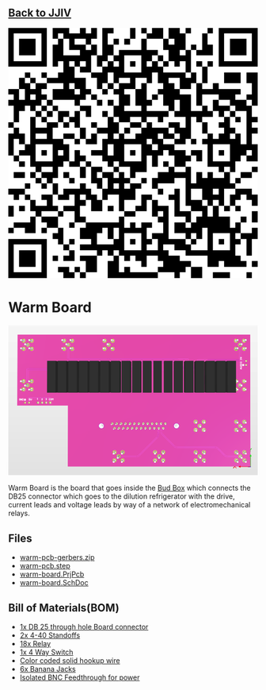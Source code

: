 ## [Back to JJIV](../)

![](images/warm-board-qrcode.png)

# Warm Board

![](images/warm-board-back.png)

Warm Board is the board that goes inside the [Bud Box](../bud-box) which connects the DB25 connector which goes to the dilution refrigerator with the drive, current leads and voltage leads by way of a network of electromechanical relays.  



## Files

 - [warm-pcb-gerbers.zip](warm-pcb-gerbers.zip)
 - [warm-pcb.step](warm-pcb.step)
 - [warm-board.PrjPcb](warm-board.PrjPcb)
 - [warm-board.SchDoc](warm-board.SchDoc)
 
## Bill of Materials(BOM)

 - [1x DB 25 through hole Board connector](https://www.digikey.com/en/products/detail/assmann-wsw-components/A-DF-25-PP-Z/1241794)
 - [2x 4-40 Standoffs](https://www.mcmaster.com/91075A462/)
 - [18x Relay](https://www.digikey.com/en/products/detail/comus-international/3570-1331-053/7497099)
 - [1x 4 Way Switch](https://www.digikey.com/en/products/detail/c-k/A10405RNZQ/3751696)
 - [Color coded solid hookup wire](https://www.digikey.com/en/products/detail/adafruit-industries-llc/1311/6198255)
 - [6x Banana Jacks](https://www.digikey.com/en/products/detail/cinch-connectivity-solutions-johnson/108-0907-001/5932)
 - [Isolated BNC Feedthrough for power]( https://www.digikey.com/en/products/detail/amphenol-rf/112431/1011725)